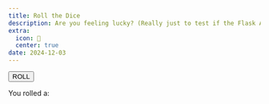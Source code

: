 ```yaml
---
title: Roll the Dice
description: Are you feeling lucky? (Really just to test if the Flask API is functioning properly.)
extra:
  icon: 🎲
  center: true
date: 2024-12-03
---
```


<button id=roll >ROLL</button>

You rolled a:

<code id=output></code>

<script>
document.getElementById('roll').addEventListener('click', function() {
  const output =  document.getElementById('output')
    output.innerHTML = '<span class="load">🎲</span>';
    fetch('https://api.mxb.fyi/dice')
      .then(response => {
          if (response.status === 429) {
              return 'Too many rolls! Wait a minute.'; // Do nothing if response is 429
          }
          return response.text();
      })
      .then(result => {
          output.innerText = ` ${result}`;
      })
      .catch(error => {
          output.innerText = 'Error: ' + error.message;
      });
});
</script>
